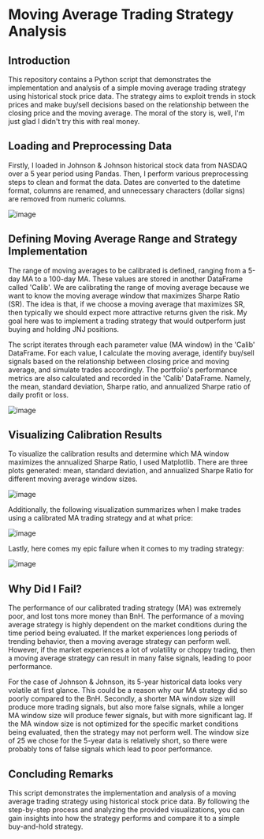 # Moving Average Trading Strategy Analysis
## Introduction
This repository contains a Python script that demonstrates the implementation and analysis of a simple moving average trading strategy using historical stock price data. The strategy aims to exploit trends in stock prices and make buy/sell decisions based on the relationship between the closing price and the moving average. The moral of the story is, well, I'm just glad I didn't try this with real money.

## Loading and Preprocessing Data
Firstly, I loaded in Johnson & Johnson historical stock data from NASDAQ over a 5 year period using Pandas. Then, I perform various preprocessing steps to clean and format the data. Dates are converted to the datetime format, columns are renamed, and unnecessary characters (dollar signs) are removed from numeric columns.

![image](https://github.com/nathan-p-lane/MA_trading_python/assets/141770222/2fa80651-5ecc-4280-99bf-12c9a81c699a)



## Defining Moving Average Range and Strategy Implementation
The range of moving averages to be calibrated is defined, ranging from a 5-day MA to a 100-day MA. These values are stored in another DataFrame called 'Calib'. We are calibrating the range of moving average because we want to know the moving average window that maximizes Sharpe Ratio (SR). The idea is that, if we choose a moving average that maximizes SR, then typically we should expect more attractive returns given the risk. My goal here was to implement a trading strategy that would outperform just buying and holding JNJ positions. 

The script iterates through each parameter value (MA window) in the 'Calib' DataFrame. For each value, I calculate the moving average, identify buy/sell signals based on the relationship between closing price and moving average, and simulate trades accordingly. The portfolio's performance metrics are also calculated and recorded in the 'Calib' DataFrame. Namely, the mean, standard deviation, Sharpe ratio, and annualized Sharpe ratio of daily profit or loss.

![image](https://github.com/nathan-p-lane/MA_trading_python/assets/141770222/8a27e57c-3069-444e-b2c4-ada8171d966f)

## Visualizing Calibration Results
To visualize the calibration results and determine which MA window maximizes the annualized Sharpe Ratio, I used Matplotlib. There are three plots generated: mean, standard deviation, and annualized Sharpe Ratio for different moving average window sizes. 

![image](https://github.com/nathan-p-lane/MA_trading_python/assets/141770222/0fd8c142-630b-40d0-9e99-1a4617e910aa)

Additionally, the following visualization summarizes when I make trades using a calibrated MA trading strategy and at what price: 

![image](https://github.com/nathan-p-lane/MA_trading_python/assets/141770222/d670c4be-77ff-40b8-a79b-cf7c2bd9146f)

Lastly, here comes my epic failure when it comes to my trading strategy:

![image](https://github.com/nathan-p-lane/MA_trading_python/assets/141770222/72d8fbe0-3bed-4cfe-bbae-36ee54d5d839)

## Why Did I Fail?
The performance of our calibrated trading strategy (MA) was extremely poor, and lost tons more money than BnH. The performance of a moving average strategy is highly dependent on the market conditions during the time period being evaluated. If the market experiences long periods of trending behavior, then a moving average strategy can perform well. However, if the market experiences a lot of volatility or choppy trading, then a moving average strategy can result in many false signals, leading to poor performance. 

For the case of Johnson & Johnson, its 5-year historical data looks very volatile at first glance. This could be a reason why our MA strategy did so poorly compared to the BnH. Secondly, a shorter MA window size will produce more trading signals, but also more false signals, while a longer MA window size will produce fewer signals, but with more significant lag. If the MA window size is not optimized for the specific market conditions being evaluated, then the strategy may not perform well. The window size of 25 we chose for the 5-year data is relatively short, so there were probably tons of false signals which lead to poor performance. 


## Concluding Remarks
This script demonstrates the implementation and analysis of a moving average trading strategy using historical stock price data. By following the step-by-step process and analyzing the provided visualizations, you can gain insights into how the strategy performs and compare it to a simple buy-and-hold strategy. 
